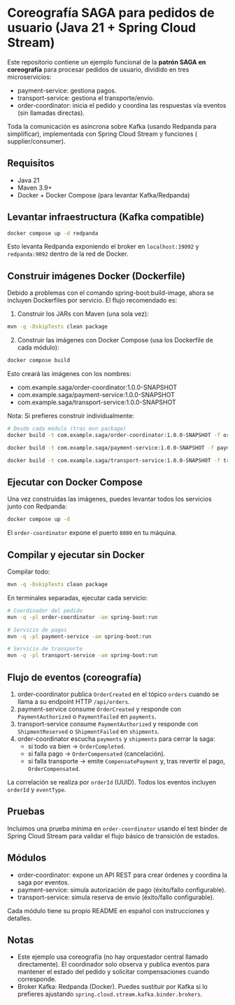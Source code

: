 # Coreografía SAGA para pedidos de usuario (Java 21 + Spring Cloud Stream)

Este repositorio contiene un ejemplo funcional de la **patrón SAGA en
coreografía** para procesar pedidos de usuario, dividido en tres microservicios:

- payment-service: gestiona pagos.
- transport-service: gestiona el transporte/envío.
- order-coordinator: inicia el pedido y coordina las respuestas vía eventos (sin
  llamadas directas).

Toda la comunicación es asíncrona sobre Kafka (usando Redpanda para
simplificar), implementada con Spring Cloud Stream y funciones (
supplier/consumer).

## Requisitos

- Java 21
- Maven 3.9+
- Docker + Docker Compose (para levantar Kafka/Redpanda)

## Levantar infraestructura (Kafka compatible)

```bash
docker compose up -d redpanda
```

Esto levanta Redpanda exponiendo el broker en `localhost:19092` y
`redpanda:9092` dentro de la red de Docker.

## Construir imágenes Docker (Dockerfile)

Debido a problemas con el comando spring-boot:build-image, ahora se incluyen
Dockerfiles por servicio. El flujo recomendado es:

1) Construir los JARs con Maven (una sola vez):

```bash
mvn -q -DskipTests clean package
```

2) Construir las imágenes con Docker Compose (usa los Dockerfile de cada
   módulo):

```bash
docker compose build
```

Esto creará las imágenes con los nombres:
- com.example.saga/order-coordinator:1.0.0-SNAPSHOT
- com.example.saga/payment-service:1.0.0-SNAPSHOT
- com.example.saga/transport-service:1.0.0-SNAPSHOT

Nota: Si prefieres construir individualmente:

```bash
# Desde cada módulo (tras mvn package)
docker build -t com.example.saga/order-coordinator:1.0.0-SNAPSHOT -f order-coordinator/Dockerfile order-coordinator

docker build -t com.example.saga/payment-service:1.0.0-SNAPSHOT -f payment-service/Dockerfile payment-service

docker build -t com.example.saga/transport-service:1.0.0-SNAPSHOT -f transport-service/Dockerfile transport-service
```

## Ejecutar con Docker Compose

Una vez construidas las imágenes, puedes levantar todos los servicios junto con
Redpanda:

```bash
docker compose up -d
```

El `order-coordinator` expone el puerto `8080` en tu máquina.

## Compilar y ejecutar sin Docker

Compilar todo:

```bash
mvn -q -DskipTests clean package
```

En terminales separadas, ejecutar cada servicio:

```bash
# Coordinador del pedido
mvn -q -pl order-coordinator -am spring-boot:run

# Servicio de pagos
mvn -q -pl payment-service -am spring-boot:run

# Servicio de transporte
mvn -q -pl transport-service -am spring-boot:run
```

## Flujo de eventos (coreografía)

1. order-coordinator publica `OrderCreated` en el tópico `orders` cuando se
   llama a su endpoint HTTP `/api/orders`.
2. payment-service consume `OrderCreated` y responde con `PaymentAuthorized` o
   `PaymentFailed` en `payments`.
3. transport-service consume `PaymentAuthorized` y responde con
   `ShipmentReserved` o `ShipmentFailed` en `shipments`.
4. order-coordinator escucha `payments` y `shipments` para cerrar la saga:
    - si todo va bien -> `OrderCompleted`.
    - si falla pago -> `OrderCompensated` (cancelación).
    - si falla transporte -> emite `CompensatePayment` y, tras revertir el pago,
      `OrderCompensated`.

La correlación se realiza por `orderId` (UUID). Todos los eventos incluyen
`orderId` y `eventType`.

## Pruebas

Incluimos una prueba mínima en `order-coordinator` usando el test binder de
Spring Cloud Stream para validar el flujo básico de transición de estados.

## Módulos

- order-coordinator: expone un API REST para crear órdenes y coordina la saga
  por eventos.
- payment-service: simula autorización de pago (éxito/fallo configurable).
- transport-service: simula reserva de envío (éxito/fallo configurable).

Cada módulo tiene su propio README en español con instrucciones y detalles.

## Notas

- Este ejemplo usa coreografía (no hay orquestador central llamado
  directamente). El coordinador solo observa y publica eventos para mantener el
  estado del pedido y solicitar compensaciones cuando corresponde.
- Broker Kafka: Redpanda (Docker). Puedes sustituir por Kafka si lo prefieres
  ajustando `spring.cloud.stream.kafka.binder.brokers`.
